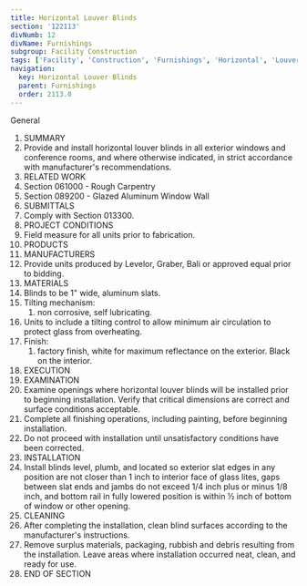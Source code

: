 ```yaml
---
title: Horizontal Louver Blinds
section: '122113'
divNumb: 12
divName: Furnishings
subgroup: Facility Construction
tags: ['Facility', 'Construction', 'Furnishings', 'Horizontal', 'Louver', 'Blinds']
navigation:
  key: Horizontal Louver Blinds
  parent: Furnishings
  order: 2113.0
---
```



General
   1. SUMMARY
   1. Provide and install horizontal louver blinds in all exterior windows and conference rooms, and where otherwise indicated, in strict accordance with manufacturer's recommendations.
   1. RELATED WORK
   1. Section 061000 - Rough Carpentry
   1. Section 089200 - Glazed Aluminum Window Wall
   1. SUBMITTALS
   1. Comply with Section 013300.
   1. PROJECT CONDITIONS
   1. Field measure for all units prior to fabrication.
   1. PRODUCTS
   1. MANUFACTURERS
   1. Provide units produced by Levelor, Graber, Bali or approved equal prior to bidding.
   1. MATERIALS
   1. Blinds to be 1" wide, aluminum slats.
   1. Tilting mechanism:
      1. non corrosive, self lubricating.
   1. Units to include a tilting control to allow minimum air circulation to protect glass from overheating.
   1. Finish:
      1. factory finish, white for maximum reflectance on the exterior. Black on the interior.
   1. EXECUTION
   1. EXAMINATION
   1. Examine openings where horizontal louver blinds will be installed prior to beginning installation. Verify that critical dimensions are correct and surface conditions acceptable.
   1. Complete all finishing operations, including painting, before beginning installation.
   1. Do not proceed with installation until unsatisfactory conditions have been corrected.
   1. INSTALLATION
   1. Install blinds level, plumb, and located so exterior slat edges in any position are not closer than 1 inch to interior face of glass lites, gaps between slat ends and jambs do not exceed 1/4 inch plus or minus 1/8 inch, and bottom rail in fully lowered position is within ½ inch of bottom of window or other opening.
   1. CLEANING
   1. After completing the installation, clean blind surfaces according to the manufacturer's instructions.
   1. Remove surplus materials, packaging, rubbish and debris resulting from the installation. Leave areas where installation occurred neat, clean, and ready for use.
1. END OF SECTION

